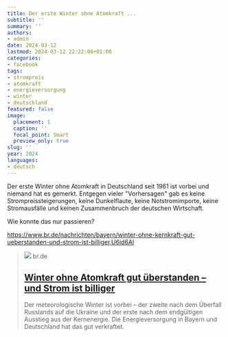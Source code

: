 ```yaml
---
title: Der erste Winter ohne Atomkraft ...
subtitle: ''
summary: ''
authors:
- admin
date: 2024-03-12
lastmod: 2024-03-12 22:22:08+01:00
categories:
- facebook
tags:
- strompreis
- atomkraft
- energieversorgung
- winter
- deutschland
featured: false
image:
  placement: 1
  caption: ''
  focal_point: Smart
  preview_only: true
slug: ''
year: 2024
languages:
- deutsch
---
```


Der erste Winter ohne Atomkraft in Deutschland seit 1961 ist vorbei und niemand hat es gemerkt. Entgegen vieler "Vorhersagen" gab es keine Strompreissteigerungen, keine Dunkelflaute, keine Notstromimporte, keine Stromausfälle und keinen Zusammenbruch der deutschen Wirtschaft. 

Wie konnte das nur passieren?

https://www.br.de/nachrichten/bayern/winter-ohne-kernkraft-gut-ueberstanden-und-strom-ist-billiger,U6id6Al
> [![](https://img.br.de/5c240d06-a1df-4185-950e-e98e01e4563f.jpeg?q=80&rect=0%2C0%2C1920%2C1078&w=1600&h=900)](https://www.br.de/nachrichten/bayern/winter-ohne-kernkraft-gut-ueberstanden-und-strom-ist-billiger,U6id6Al)
> br.de
> ## [Winter ohne Atomkraft gut überstanden – und Strom ist billiger](https://www.br.de/nachrichten/bayern/winter-ohne-kernkraft-gut-ueberstanden-und-strom-ist-billiger,U6id6Al)
>
>Der meteorologische Winter ist vorbei – der zweite nach dem Überfall Russlands auf die Ukraine und der erste nach dem endgültigen Ausstieg aus der Kernenergie. Die Energieversorgung in Bayern und Deutschland hat das gut verkraftet.